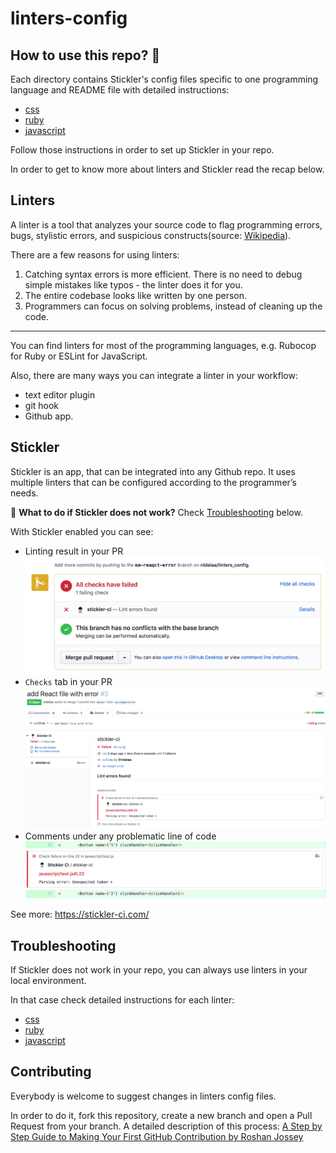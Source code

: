 # linters-config

## How to use this repo? 🤔

Each directory contains Stickler's config files specific to one programming language and README file with detailed instructions:

- [css](./css)
- [ruby](./ruby)
- [javascript](./ruby)

Follow those instructions in order to set up Stickler in your repo.

In order to get to know more about linters and Stickler read the recap below.

## Linters

A linter is a tool that analyzes your source code to flag programming errors, bugs, stylistic errors, and suspicious constructs(source: [Wikipedia](https://en.wikipedia.org/wiki/Lint_(software))).

There are a few reasons for using linters:

1. Catching syntax errors is more efficient. There is no need to debug simple mistakes like typos - the linter does it for you.
2. The entire codebase looks like written by one person.
3. Programmers can focus on solving problems, instead of cleaning up the code.

--------------

You can find linters for most of the programming languages, e.g. Rubocop for Ruby or ESLint for JavaScript.


Also, there are many ways you can integrate a linter in your workflow:
- text editor plugin
- git hook
- Github app.


## Stickler

Stickler is an app, that can be integrated into any Github repo. It uses multiple linters that can be configured according to the programmer’s needs.

🐛 **What to do if Stickler does not work?** Check [Troubleshooting](./#troubleshooting) below.

With Stickler enabled you can see:

- Linting result in your PR
![screenshot](./assets/images/result.png)
- `Checks` tab in your PR
![screenshot](./assets/images/checks.png)
- Comments under any problematic line of code 
![screenshot](./assets/images/comment.png)


See more: https://stickler-ci.com/

## Troubleshooting

If Stickler does not work in your repo, you can always use linters in your local environment.

In that case check detailed instructions for each linter:

- [css](./css#troubleshooting)
- [ruby](./ruby#troubleshooting)
- [javascript](./ruby#troubleshooting)

## Contributing

Everybody is welcome to suggest changes in linters config files.

In order to do it, fork this repository, create a new branch and open a Pull Request from your branch. A detailed description of this process: [A Step by Step Guide to Making Your First GitHub Contribution by Roshan Jossey](https://codeburst.io/a-step-by-step-guide-to-making-your-first-github-contribution-5302260a2940)
